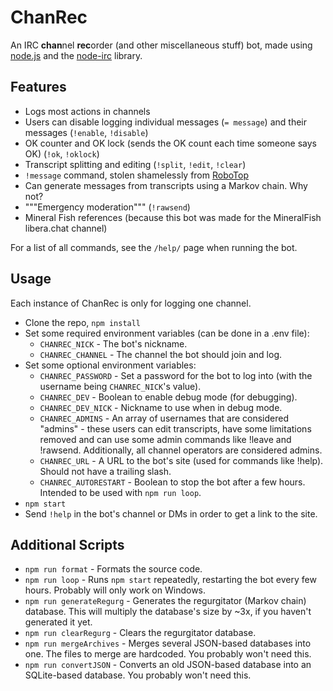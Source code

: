 # ChanRec

An IRC **chan**nel **rec**order (and other miscellaneous stuff) bot, made using <a href="https://nodejs.org/">node.js</a> and the <a href="https://www.npmjs.com/package/irc/">node-irc</a> library.

## Features
- Logs most actions in channels
- Users can disable logging individual messages (`= message`) and their messages (`!enable`, `!disable`)
- OK counter and OK lock (sends the OK count each time someone says OK) (`!ok`, `!oklock`)
- Transcript splitting and editing (`!split`, `!edit`, `!clear`)
- `!message` command, stolen shamelessly from [RoboTop](https://robotop.xyz)
- Can generate messages from transcripts using a Markov chain. Why not?
- """Emergency moderation""" (`!rawsend`)
- Mineral Fish references (because this bot was made for the MineralFish libera.chat channel)

For a list of all commands, see the `/help/` page when running the bot.

## Usage

Each instance of ChanRec is only for logging one channel.

- Clone the repo, `npm install`
- Set some required environment variables (can be done in a .env file):
	- `CHANREC_NICK` - The bot's nickname.
	- `CHANREC_CHANNEL` - The channel the bot should join and log.
- Set some optional environment variables:
	- `CHANREC_PASSWORD` - Set a password for the bot to log into
		(with the username being `CHANREC_NICK`'s value).
	- `CHANREC_DEV` - Boolean to enable debug mode (for debugging).
	- `CHANREC_DEV_NICK` - Nickname to use when in debug mode.
	- `CHANREC_ADMINS` - An array of usernames that are considered "admins" -
		these users can edit transcripts, have some limitations removed
		and can use some admin commands like !leave and !rawsend.
		Additionally, all channel operators are considered admins.
	- `CHANREC_URL` - A URL to the bot's site (used for commands like !help).
		Should not have a trailing slash.
	- `CHANREC_AUTORESTART` - Boolean to stop the bot after a few hours. Intended to be used with `npm run loop`.
- `npm start`
- Send `!help` in the bot's channel or DMs in order to get a link to the site.

## Additional Scripts
- `npm run format` - Formats the source code.
- `npm run loop` - Runs `npm start` repeatedly, restarting the bot every few hours. Probably will only work on Windows.
- `npm run generateRegurg` - Generates the regurgitator (Markov chain) database. This will multiply the database's size by ~3x, if you haven't generated it yet.
- `npm run clearRegurg` - Clears the regurgitator database.
- `npm run mergeArchives` - Merges several JSON-based databases into one. The files to merge are hardcoded. You probably won't need this.
- `npm run convertJSON` - Converts an old JSON-based database into an SQLite-based database. You probably won't need this.